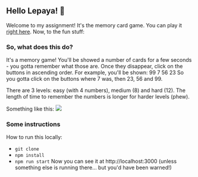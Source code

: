 ## Hello Lepaya! :wave:

Welcome to my assignment! It's the memory card game. You can play it [right here](https://card-game-for-lepaya.netlify.com). Now, to the fun stuff:

### So, what does this do?
It's a memory game! You'll be showed a number of cards for a few seconds - you gotta remember what those are. Once they disappear, click on the buttons in ascending order. For example, you'll be shown:
99 7 56 23
So you gotta click on the buttons where 7 was, then 23, 56 and 99.

There are 3 levels: easy (with 4 numbers), medium (8) and hard (12). The length of time to remember the numbers is longer for harder levels (phew). 

Something like this:
![](./gifs/lepaya-card-game.gif)

### Some instructions
How to run this locally:
* ```git clone```
* ```npm install```
* ```npm run start```
Now you can see it at http://localhost:3000 (unless something else is running there... but you'd have been warned!)
